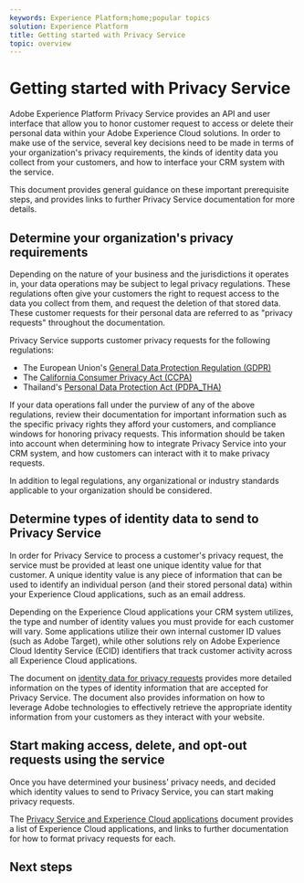 ```yaml
---
keywords: Experience Platform;home;popular topics
solution: Experience Platform
title: Getting started with Privacy Service
topic: overview
---
```


# Getting started with Privacy Service

Adobe Experience Platform Privacy Service provides an API and user interface that allow you to honor customer request to access or delete their personal data within your Adobe Experience Cloud solutions. In order to make use of the service, several key decisions need to be made in terms of your organization's privacy requirements, the kinds of identity data you collect from your customers, and how to interface your CRM system with the service.

This document provides general guidance on these important prerequisite steps, and provides links to further Privacy Service documentation for more details.

## Determine your organization's privacy requirements

Depending on the nature of your business and the jurisdictions it operates in, your data operations may be subject to legal privacy regulations. These regulations often give your customers the right to request access to the data you collect from them, and request the deletion of that stored data. These customer requests for their personal data are referred to as "privacy requests" throughout the documentation.

Privacy Service supports customer privacy requests for the following regulations:

* The European Union's [General Data Protection Regulation (GDPR)](https://gdpr-info.eu/)
* The [California Consumer Privacy Act (CCPA)](https://oag.ca.gov/privacy/ccpa)
* Thailand's [Personal Data Protection Act (PDPA_THA)](https://www.dataprotectionreport.com/2020/02/thailand-personal-data-protection-law/)

If your data operations fall under the purview of any of the above regulations, review their documentation for important information such as the specific privacy rights they afford your customers, and compliance windows for honoring privacy requests. This information should be taken into account when determining how to integrate Privacy Service into your CRM system, and how customers can interact with it to make privacy requests.

In addition to legal regulations, any organizational or industry standards applicable to your organization should be considered.

## Determine types of identity data to send to Privacy Service

In order for Privacy Service to process a customer's privacy request, the service must be provided at least one unique identity value for that customer. A unique identity value is any piece of information that can be used to identify an individual person (and their stored personal data) within your Experience Cloud applications, such as an email address.

Depending on the Experience Cloud applications your CRM system utilizes, the type and number of identity values you must provide for each customer will vary. Some applications utilize their own internal customer ID values (such as Adobe Target), while other solutions rely on Adobe Experience Cloud Identity Service (ECID) identifiers that track customer activity across all Experience Cloud applications.

The document on [identity data for privacy requests](./identity-data.md) provides more detailed information on the types of identity information that are accepted for Privacy Service. The document also provides information on how to leverage Adobe technologies to effectively retrieve the appropriate identity information from your customers as they interact with your website.

## Start making access, delete, and opt-out requests using the service

Once you have determined your business' privacy needs, and decided which identity values to send to Privacy Service, you can start making privacy requests.

The [Privacy Service and Experience Cloud applications](./experience-cloud-apps.md) document provides a list of Experience Cloud applications, and links to further documentation for how to format privacy requests for each.

## Next steps
